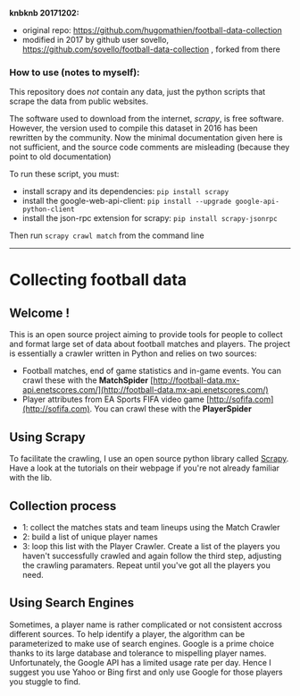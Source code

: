 **knbknb 20171202:**

* original repo: https://github.com/hugomathien/football-data-collection
* modified in 2017 by github user sovello,
  https://github.com/sovello/football-data-collection , forked from there

### How to use (notes to myself):

This repository does _not_ contain any data, just the python scripts that scrape
the data from public websites.

The software used to download from the internet, _scrapy_, is free software.
However, the version used to compile this dataset in 2016 has been rewritten by
the community. Now the minimal documentation given here is not sufficient, and
the source code comments are misleading (because they point to old
documentation)

To run these script, you must:

* install scrapy and its dependencies: `pip install scrapy`
* install the google-web-api-client: `pip install --upgrade
  google-api-python-client`
* install the json-rpc extension for scrapy: `pip install scrapy-jsonrpc`

Then run `scrapy crawl match` from the command line

---

# Collecting football data

## Welcome !

This is an open source project aiming to provide tools for people to collect and
format large set of data about football matches and players. The project is
essentially a crawler written in Python and relies on two sources:

* Football matches, end of game statistics and in-game events. You can crawl
  these with the **MatchSpider**
  [http://football-data.mx-api.enetscores.com/](http://football-data.mx-api.enetscores.com/)
* Player attributes from EA Sports FIFA video game
  [http://sofifa.com](http://sofifa.com). You can crawl these with the
  **PlayerSpider**

## Using Scrapy

To facilitate the crawling, I use an open source python library called
[Scrapy](http://scrapy.org). Have a look at the tutorials on their webpage if
you're not already familiar with the lib.

## Collection process

* 1: collect the matches stats and team lineups using the Match Crawler
* 2: build a list of unique player names
* 3: loop this list with the Player Crawler. Create a list of the players you
  haven't successfully crawled and again follow the third step, adjusting the
  crawling paramaters. Repeat until you've got all the players you need.

## Using Search Engines

Sometimes, a player name is rather complicated or not consistent accross
different sources. To help identify a player, the algorithm can be parameterized
to make use of search engines. Google is a prime choice thanks to its large
database and tolerance to mispelling player names. Unfortunately, the Google API
has a limited usage rate per day. Hence I suggest you use Yahoo or Bing first
and only use Google for those players you stuggle to find.
